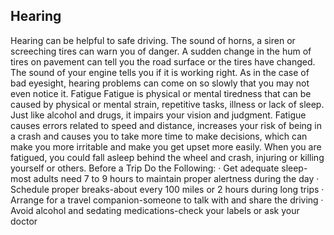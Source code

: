 ## Hearing
Hearing can be helpful to safe driving. The sound of horns, a siren or screeching tires can warn you of danger. A sudden change in the hum of tires on pavement can tell you the road surface or the tires have changed. The sound of your engine tells you if it is working right. As in the case of bad eyesight, hearing problems can come on so slowly that you may not even notice it.
Fatigue
Fatigue is physical or mental tiredness that can be caused by physical or mental strain, repetitive tasks, illness or lack of sleep. Just like alcohol and drugs, it impairs your vision and judgment. Fatigue causes errors related to speed and distance, increases your risk of being in a crash and causes you to take more time to make decisions, which can make you more irritable and make you get upset more easily. When you are fatigued, you could fall asleep behind the wheel and crash, injuring or killing yourself or others.
Before a Trip Do the Following:
· Get adequate sleep-most adults need 7 to 9 hours to maintain proper alertness during the day
· Schedule proper breaks-about every 100 miles or 2 hours during long trips
· Arrange for a travel companion-someone to talk with and share the driving
· Avoid alcohol and sedating medications-check your labels or ask your doctor